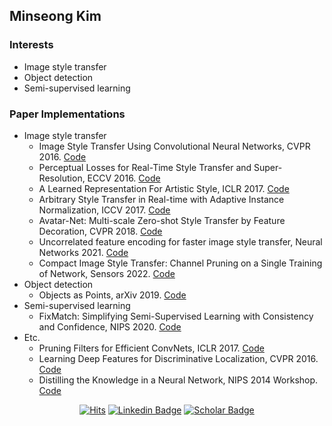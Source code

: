 ## Minseong Kim

### Interests
- Image style transfer
- Object detection
- Semi-supervised learning

### Paper Implementations
* Image style transfer
  - Image Style Transfer Using Convolutional Neural Networks, CVPR 2016. [Code](https://github.com/tyui592/neural_style_transfer)
  - Perceptual Losses for Real-Time Style Transfer and Super-Resolution, ECCV 2016. [Code](https://github.com/tyui592/Perceptual_loss_for_real_time_style_transfer)
  - A Learned Representation For Artistic Style, ICLR 2017. [Code](https://github.com/tyui592/A_Learned_Representation_For_Artistic_Style)
  - Arbitrary Style Transfer in Real-time with Adaptive Instance Normalization, ICCV 2017. [Code](https://github.com/tyui592/AdaIN_Pytorch)
  - Avatar-Net: Multi-scale Zero-shot Style Transfer by Feature Decoration, CVPR 2018. [Code](https://github.com/tyui592/Avatar-Net_Pytorch)
  - Uncorrelated feature encoding for faster image style transfer, Neural Networks 2021. [Code](https://github.com/tyui592/uncorrelated_feature_encoding_for_faster_style_transfer)
  - Compact Image Style Transfer: Channel Pruning on a Single Training of Network, Sensors 2022. [Code](https://github.com/tyui592/compact_image_style_transfer)
* Object detection
  - Objects as Points, arXiv 2019. [Code](https://github.com/tyui592/Real_Time_Helmet_Detection)
* Semi-supervised learning
  - FixMatch: Simplifying Semi-Supervised Learning with Consistency and Confidence, NIPS 2020. [Code](https://github.com/tyui592/pytorch_FixMatch)
* Etc. 
  - Pruning Filters for Efficient ConvNets, ICLR 2017. [Code](https://github.com/tyui592/Pruning_filters_for_efficient_convnets)
  - Learning Deep Features for Discriminative Localization, CVPR 2016. [Code](https://github.com/tyui592/class_activation_map)
  - Distilling the Knowledge in a Neural Network, NIPS 2014 Workshop. [Code](https://github.com/tyui592/knowledge_distillation)

<div align=center>

[![Hits](https://hits.seeyoufarm.com/api/count/incr/badge.svg?url=https%3A%2F%2Fgithub.com%2Ftyui592&count_bg=%2379C83D&title_bg=%23555555&icon=&icon_color=%23E7E7E7&title=hits&edge_flat=false)](https://hits.seeyoufarm.com)
[![Linkedin Badge](https://img.shields.io/badge/-LinkedIn-blue?style=flat-square&logo=Linkedin&logoColor=white)](https://www.linkedin.com/in/tyui592/)
[![Scholar Badge](https://img.shields.io/badge/-Google_Scholar-%234285F4?style=flat-square&logo=GoogleScholar&logoColor=white)](https://scholar.google.com/citations?user=Hjwiw4MAAAAJ&hl=ko&authuser=1)

</div>
